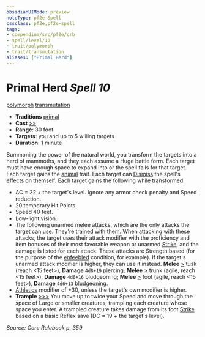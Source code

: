 ```yaml
---
obsidianUIMode: preview
noteType: pf2e-Spell
cssclass: pf2e,pf2e-spell
tags:
- compendium/src/pf2e/crb
- spell/level/10
- trait/polymorph
- trait/transmutation
aliases: ["Primal Herd"]
---
```

# Primal Herd *Spell 10*   
[polymorph](rules/traits/polymorph.md "Polymorph Effect Trait")  [transmutation](rules/traits/transmutation.md "Transmutation School Trait")  

- **Traditions** [primal](rules/traits/primal.md "Primal Tradition Trait")
- **Cast** [>>](rules/core-rulebook/chapter-9-playing-the-game.md#Actions "Two-Action") 
- **Range**: 30 foot
- **Targets**: you and up to 5 willing targets
- **Duration**: 1 minute

Summoning the power of the natural world, you transform the targets into a herd of mammoths, and they each assume a Huge battle form. Each target must have enough space to expand into or the spell fails for that target. Each target gains the [animal](rules/traits/animal.md "Animal Creature Type Trait") trait. Each target can [Dismiss](rules/actions/dismiss.md) the spell's effects on themself. Each target gains the following while transformed:

- AC = 22 + the target's level. Ignore any armor check penalty and Speed reduction.
- 20 temporary Hit Points.
- Speed 40 feet.
- Low-light vision.
- The following unarmed melee attacks, which are the only attacks the target can use. They're trained with them. When attacking with these attacks, the target uses their attack modifier with the proficiency and item bonuses of their most favorable weapon or unarmed [Strike](rules/actions/strike.md), and the damage is listed for each attack. These attacks are Strength based (for the purpose of the [enfeebled](rules/conditions.md#Enfeebled) condition, for example). If the target's unarmed attack modifier is higher, they can use it instead. **Melee** [>](rules/core-rulebook/chapter-9-playing-the-game.md#Actions "Single Action") tusk (reach <15 feet>), **Damage** `4d8+19` piercing; **Melee** [>](rules/core-rulebook/chapter-9-playing-the-game.md#Actions "Single Action") trunk (agile, reach <15 feet>), **Damage** `4d6+16` bludgeoning; **Melee** [>](rules/core-rulebook/chapter-9-playing-the-game.md#Actions "Single Action") foot (agile, reach <15 feet>), **Damage** `4d6+13` bludgeoning.
- [Athletics](compendium/skills.md#Athletics) modifier of +30, unless the target's own modifier is higher.
- **Trample** [>>>](rules/core-rulebook/chapter-9-playing-the-game.md#Actions "Three-Action") You move up to twice your Speed and move through the space of Large or smaller creatures, trampling each creature whose space you enter. A trampled creature takes damage from its foot [Strike](rules/actions/strike.md) based on a basic Reflex save (DC = 19 + the target's level).

*Source: Core Rulebook p. 359*